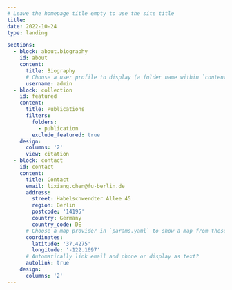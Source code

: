```yaml
---
# Leave the homepage title empty to use the site title
title:
date: 2022-10-24
type: landing

sections:
  - block: about.biography
    id: about
    content:
      title: Biography
      # Choose a user profile to display (a folder name within `content/authors/`)
      username: admin
  - block: collection
    id: featured
    content:
      title: Publications
      filters:
        folders:
          - publication
        exclude_featured: true
    design:
      columns: '2'
      view: citation 
  - block: contact
    id: contact
    content:
      title: Contact
      email: lixiang.chen@fu-berlin.de
      address:
        street: Habelschwerdter Allee 45
        region: Berlin
        postcode: '14195'
        country: Germany
        country_code: DE
      # Choose a map provider in `params.yaml` to show a map from these coordinates
      coordinates:
        latitude: '37.4275'
        longitude: '-122.1697'
      # Automatically link email and phone or display as text?
      autolink: true
    design:
      columns: '2'
---
```

